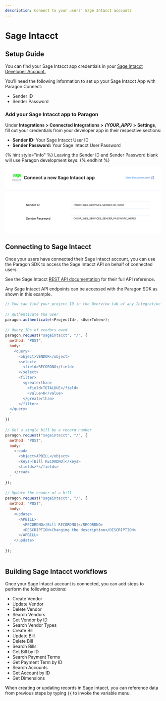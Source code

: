 ```yaml
---
description: Connect to your users' Sage Intacct accounts
---
```


# Sage Intacct

## Setup Guide

You can find your Sage Intacct app credentials in your [Sage Intacct Developer Account.](https://developer.intacct.com/api/)

You'll need the following information to set up your Sage Intacct App with Paragon Connect:

* Sender ID
* Sender Password

### Add your Sage Intacct app to Paragon

Under **Integrations > Connected Integrations >** _**{YOUR\_APP}**_ **>** **Settings**, fill out your credentials from your developer app in their respective sections:

* **Sender ID:** Your Sage Intacct User ID
* **Sender Password:** Your Sage Intacct User Password

{% hint style="info" %}
Leaving the Sender ID and Sender Password blank will use Paragon development keys.
{% endhint %}

![](<../../.gitbook/assets/Connecting your Sage Intacct application to Paragon Connect.png>)

## Connecting to Sage Intacct

Once your users have connected their Sage Intacct account, you can use the Paragon SDK to access the Sage Intacct API on behalf of connected users.

See the Sage Intacct [REST API documentation](https://developer.intacct.com/api/) for their full API reference.

Any Sage Intacct API endpoints can be accessed with the Paragon SDK as shown in this example.

```javascript
// You can find your project ID in the Overview tab of any Integration

// Authenticate the user
paragon.authenticate(<ProjectId>, <UserToken>);
            
// Query IDs of vendors owed
paragon.request("sageintacct", "/", {
  method: "POST",
  body: `
    <query>
      <object>VENDOR</object>
      <select>
        <field>RECORDNO</field>
      </select>
      <filter>
        <greaterthan>
          <field>TOTALDUE</field>
          <value>0</value>
        </greaterthan>
      </filter>
  </query>
  `
})

// Get a single bill by a record number
paragon.request("sageintacct", "/", {
  method: "POST",
  body: `
    <read>
      <object>APBILL</object>
      <keys>[Bill RECORDNO]</keys>
      <fields>*</fields>
    </read>
  `
});

// Update the header of a bill
paragon.request("sageintacct", "/", {
  method: "POST",
  body: `
    <update>
      <APBILL>
        <RECORDNO>[Bill RECORDNO]</RECORDNO>
        <DESCRIPTION>Changing the description</DESCRIPTION>
      </APBILL>
    </update>
  `
});
  
```

## Building Sage Intacct workflows

Once your Sage Intacct account is connected, you can add steps to perform the following actions:

* Create Vendor
* Update Vendor
* Delete Vendor
* Search Vendors
* Get Vendor by ID
* Search Vendor Types
* Create Bill
* Update Bill
* Delete Bill
* Search Bills
* Get Bill by ID
* Search Payment Terms
* Get Payment Term by ID
* Search Accounts
* Get Account by ID
* Get Dimensions

When creating or updating records in Sage Intacct, you can reference data from previous steps by typing `{{` to invoke the variable menu.
